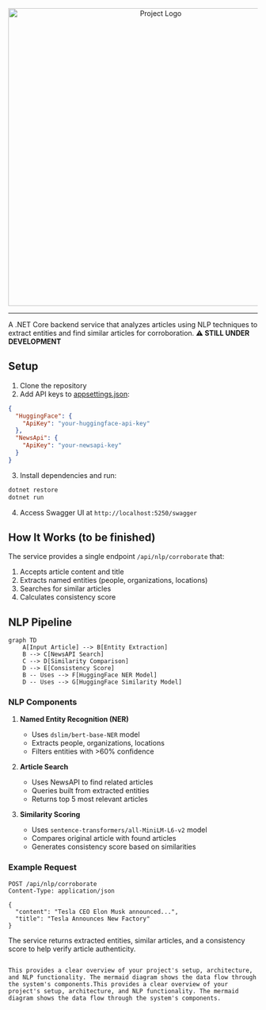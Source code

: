 <div align="center">
  <picture>
    <source srcset="https://github.com/user-attachments/assets/3afe6814-2a4d-4d61-b487-e2065e6d9daf" media="(prefers-color-scheme: dark)">
    <img src="https://github.com/user-attachments/assets/96bbd050-c4da-4353-a4a5-e1c469e9bdd0" width="600" alt="Project Logo">
  </picture>
</div>

---

A .NET Core backend service that analyzes articles using NLP techniques to extract entities and find similar articles for corroboration. **⚠️ STILL UNDER DEVELOPMENT**

## Setup

1. Clone the repository
2. Add API keys to [appsettings.json](appsettings.json):
```json
{
  "HuggingFace": {
    "ApiKey": "your-huggingface-api-key"
  },
  "NewsApi": {
    "ApiKey": "your-newsapi-key"
  }
}
```
3. Install dependencies and run:
```bash
dotnet restore
dotnet run
```
4. Access Swagger UI at `http://localhost:5250/swagger`

## How It Works (to be finished)

The service provides a single endpoint `/api/nlp/corroborate` that:
1. Accepts article content and title
2. Extracts named entities (people, organizations, locations)
3. Searches for similar articles
4. Calculates consistency score

## NLP Pipeline

```mermaid
graph TD
    A[Input Article] --> B[Entity Extraction]
    B --> C[NewsAPI Search]
    C --> D[Similarity Comparison]
    D --> E[Consistency Score]
    B -- Uses --> F[HuggingFace NER Model]
    D -- Uses --> G[HuggingFace Similarity Model]
```

### NLP Components

1. **Named Entity Recognition (NER)**
   - Uses `dslim/bert-base-NER` model
   - Extracts people, organizations, locations
   - Filters entities with >60% confidence

2. **Article Search**
   - Uses NewsAPI to find related articles
   - Queries built from extracted entities
   - Returns top 5 most relevant articles

3. **Similarity Scoring**
   - Uses `sentence-transformers/all-MiniLM-L6-v2` model
   - Compares original article with found articles
   - Generates consistency score based on similarities

### Example Request

```http
POST /api/nlp/corroborate
Content-Type: application/json

{
  "content": "Tesla CEO Elon Musk announced...",
  "title": "Tesla Announces New Factory"
}
```

The service returns extracted entities, similar articles, and a consistency score to help verify article authenticity.
```

This provides a clear overview of your project's setup, architecture, and NLP functionality. The mermaid diagram shows the data flow through the system's components.This provides a clear overview of your project's setup, architecture, and NLP functionality. The mermaid diagram shows the data flow through the system's components.
